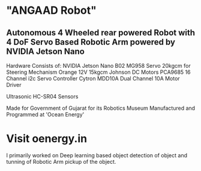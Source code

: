# "ANGAAD Robot" 
## Autonomous 4 Wheeled rear powered Robot with 4 DoF Servo Based Robotic Arm powered by NVIDIA Jetson Nano 

Hardware Consists of:
NVIDIA Jetson Nano B02
MG958 Servo 20kgcm for Steering Mechanism
Orange 12V 15kgcm Johnson DC Motors
PCA9685 16 Channel i2c Servo Controller
Cytron MDD10A Dual Channel 10A Motor Driver

Ultrasonic HC-SR04 Sensors

Made for Government of Gujarat for its Robotics Museum
Manufactured and Programmed at 'Ocean Energy' 

# Visit oenergy.in

I primarily worked on Deep learning based object detection of object and tunning of Robotic Arm pickup of the object.

